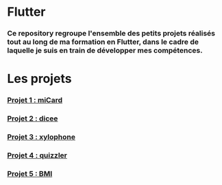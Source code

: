 # Flutter
### Ce repository  regroupe l'ensemble des petits projets réalisés tout au long de ma formation en Flutter, dans le cadre de laquelle je suis en train de développer mes compétences.
# Les projets

### [Projet 1 : miCard]([https://github.com/votre-utilisateur/nom-du-repository/chemin-vers-miCard](https://github.com/taphakebe99/miCard))
### [Projet 2 : dicee](https://github.com/votre-utilisateur/nom-du-repository/chemin-vers-dicee)
### [Projet 3 : xylophone](https://github.com/votre-utilisateur/nom-du-repository/chemin-vers-xylophone)
### [Projet 4 : quizzler](https://github.com/votre-utilisateur/nom-du-repository/chemin-vers-quizzler)
### [Projet 5 : BMI](https://github.com/votre-utilisateur/nom-du-repository/chemin-vers-BMI)


